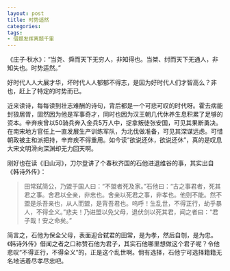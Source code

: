 ```yaml
---
layout: post
title: 时势适然
categories: 
tags:
- 借题发挥离题千里
---
```

《庄子·秋水》：“当尧、舜而天下无穷人，非知得也。当桀、纣而天下无通人，非知失也。时势适然。”

好时代人人大展才华，坏时代人人郁郁不得志，是因为好时代人们才智高么？非也，赶上了特定的时势而已。

近来读诗，每每读到壮志难酬的诗句，背后都是一个可悲可叹的时代呀。霍去病能封狼居胥，固然因为他是军事奇才，同时也因为汉王朝几代休养生息积累了足够的资本。辛弃疾曾以50骑兵奔入金兵5万人中，捉拿叛徒张安国，可见其果断勇决。在南宋地方官任上一直发展生产训练军队，为北伐做准备，可见其深谋远虑。可惜朝政被主和派把持，辛弃疾不得重用。如今读“欲说还休，欲说还休”，真的是叹息大宋文明滑向深渊却无力回天啊。

刚好也在读《旧山河》，刀尔登讲了个春秋齐国的石他进退维谷的事，其实出自《韩诗外传》：

> 田常弑简公，乃盟于国人曰：“不盟者死及家。”石他曰：“古之事君者，死其君之事。舍君以全亲，非忠也。舍亲以死君之事，非孝也。他则不能。然不盟是杀吾亲也，从人而盟，是背吾君也。呜呼！生乱世，不得正行，劫乎暴人，不得全义。”悲夫！乃进盟以免父母，退伏剑以死其君，闻之者曰：“君子哉！安之命矣。”

简言之，石他为保全父母，表面迎合弑君的田常，是为孝，然后自刎，是为忠。《韩诗外传》借闻之者之口称赞石他为君子，其实石他哪里想做这个君子呢？令他悲叹“不得正行，不得全义”的，正是这个乱世啊。倘有选择，石他宁可选择籍籍无名地活着尽孝尽忠吧。
